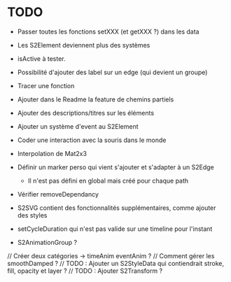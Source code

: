 # TODO

- Passer toutes les fonctions setXXX (et getXXX ?) dans les data
- Les S2Element deviennent plus des systèmes

- isActive à tester.
- Possibilité d'ajouter des label sur un edge (qui devient un groupe)
- Tracer une fonction
- Ajouter dans le Readme la feature de chemins partiels
- Ajouter des descriptions/titres sur les éléments
- Ajouter un système d'event au S2Element
- Coder une interaction avec la souris dans le monde
- Interpolation de Mat2x3
- Définir un marker perso qui vient s'ajouter et s'adapter à un S2Edge
    - Il n'est pas défini en global mais créé pour chaque path
- Vérifier removeDependancy
- S2SVG contient des fonctionnalités supplémentaires, comme ajouter des styles
- setCycleDuration qui n'est pas valide sur une timeline pour l'instant
- S2AnimationGroup ?


// Créer deux catégories -> timeAnim eventAnim ?
// Comment gérer les smoothDamped ?
// TODO : Ajouter un S2StyleData qui contiendrait stroke, fill, opacity et layer ?
// TODO : Ajouter S2Transform ?